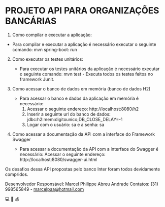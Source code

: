 # PROJETO API PARA ORGANIZAÇÕES BANCÁRIAS

1. Como compilar e executar a aplicação:
  - Para compilar e executar a aplicação é necessário executar o seguinte comando: mvn spring-boot: run

2. Como executar os testes unitários:
   - Para executar os testes unitários da aplicação é necessário executar o seguinte comando: mvn test - Executa todos os testes feitos no framework Junit.

3. Como acessar o banco de dados em memória (banco de dados H2)
   - Para acessar o banco e dados da aplicação em memória é necessário:
      1. Acessar o seguinte endereço: http://localhost:8080/h2
      2. Inserir a seguinte url do banco de dados: jdbc:h2:mem:digitounico;DB_CLOSE_DELAY=-1
      3. Logar com o usuário: sa e a senha: sa

4. Como acessar a documentação da API com a interface do Framework Swagger
   - Para acessar a documentação da API com a interface do Swagger é necessário: Acessar o seguinte endereço: http://localhost:8080/swagger-ui.html

Os desafios dessa API propostas pelo banco Inter foram todos devidamente compridos.

Desenvolvedor Responsável: Marcel Philippe Abreu Andrade Contatos: (31) 998565849 - marcelpaa@hotmail.com

:computer: :closed_lock_with_key: :moneybag:




